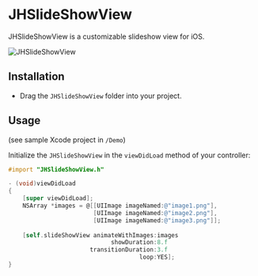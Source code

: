 # JHSlideShowView

JHSlideShowView is a customizable slideshow view for iOS.

![JHSlideShowView](https://dl.dropboxusercontent.com/u/2024214/slideshow_s.gif)

## Installation

* Drag the `JHSlideShowView` folder into your project.

## Usage

(see sample Xcode project in `/Demo`)

Initialize the `JHSlideShowView` in the `viewDidLoad` method of your controller:

```objective-c
#import "JHSlideShowView.h"

- (void)viewDidLoad
{
    [super viewDidLoad];
    NSArray *images = @[[UIImage imageNamed:@"image1.png"],
                        [UIImage imageNamed:@"image2.png"],
                        [UIImage imageNamed:@"image3.png"]];
    
    [self.slideShowView animateWithImages:images
                             showDuration:8.f
                       transitionDuration:3.f
                                     loop:YES];
}
```